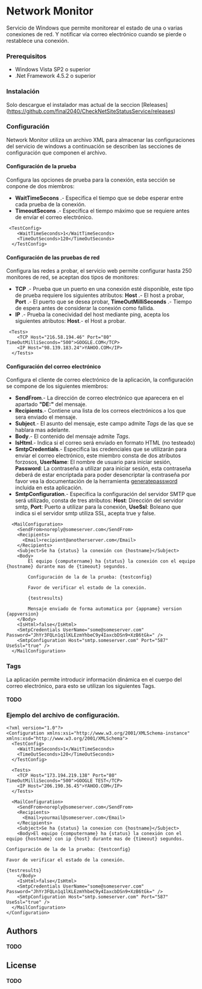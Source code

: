 # Network Monitor

Servicio de Windows que permite monitorear el estado de una o varias conexiones de red. Y notificar vía correo electrónico cuando se pierde o restablece una conexión.

### Prerequisitos

- Windows Vista SP2 o superior
- .Net Framework 4.5.2 o superior


### Instalación

Solo descargue el instalador mas actual de la seccion [Releases] (https://github.com/final2040/CheckNetSiteStatusService/releases)

### Configuración
Network Monitor utiliza un archivo XML para almacenar las configuraciones del servicio de windows a continuación se describen las secciones de configuración que componen el archivo.

#### Configuración de la prueba

Configura las opciones de prueba para la conexión, esta sección se conpone de dos miembros:

- **WaitTimeSecons** .- Especifica el tiempo que se debe esperar entre cada prueba de la conexión.
- **TimeoutSecons** .- Especifica el tiempo máximo que se requiere antes de envíar el correo electrónico.
```
 <TestConfig>
    <WaitTimeSeconds>1</WaitTimeSeconds>
    <TimeOutSeconds>120</TimeOutSeconds>
  </TestConfig>
```

#### Configuración de las pruebas de red

Configura las redes a probar, el servicio web permite configurar hasta 250 monitores de red, se aceptan dos tipos de monitores:

- **TCP** .- Prueba que un puerto en una conexión esté disponible, este tipo de prueba requiere los siguientes atributos: **Host** .- El host a probar, **Port** .- El puerto que se desea probar, **TimeOutMilliSeconds** .- Tiempo de espera antes de considerar la conexión como fallida.
- **IP** .- Prueba la conecividad del host mediante ping, acepta los siguientes atributos: **Host**.- el Host a probar.
```
 <Tests>
    <TCP Host="216.58.194.46" Port="80" TimeOutMilliSeconds="500">GOOGLE.COM</TCP>
    <IP Host="98.139.183.24">YAHOO.COM</IP>
  </Tests>
```
#### Configuración del correo electrónico

Configura el cliente de correo electrónico de la aplicación, la configuración se compone de los siguientes miembros:

- **SendFrom**.- La dirección de correo electrónico que aparecera en el apartado **"DE:"** del mensaje.
- **Recipients**.- Contiene una lista de los correos electrónicos a los que sera enviado el mensaje.
- **Subject**.- El asunto del mensaje, este campo admite *Tags* de las que se hablara mas adelante.
- **Body**.- El contenido del mensaje admite *Tags*.
- **IsHtml**.- Indica si el correo será envíado en formato HTML (no testeado)
- **SmtpCredentials**.- Especifica las credenciales que se utilizarán para enviar el correo electrónico, este miembro consta de dos atributos forzosos, **UserName**: El nombre de usuario para iniciar sesión, **Password**: La contraseña a utilizar para iniciar sesión, esta contraseña deberá de estar encriptada para poder desencriptar la contraseña por favor vea la documentación de la herramienta [generatepassword](#) incluida en esta aplicación.
- **SmtpConfiguration**.- Especifica la configuración del servidor SMTP que será utilizado, consta de tres atributos: **Host**: Dirección del servidor smtp, **Port**: Puerto a utilizar para la conexión, **UseSsl**: Boleano que indica si el servidor smtp utiliza SSL, acepta true y false.
```
  <MailConfiguration>
    <SendFrom>noreply@someserver.com</SendFrom>
    <Recipients>
      <Email>recipient@anotherserver.com</Email>	  
    </Recipients>
    <Subject>Se ha {status} la conexión con {hostname}</Subject>
    <Body>
        El equipo {computername} ha {status} la conexión con el equipo {hostname} durante mas de {timeout} segundos.

        Configuración de la de la prueba: {testconfig}

        Favor de verificar el estado de la conexión.

        {testresults}

        Mensaje enviado de forma automatica por {appname} version {appversion}
    </Body>
    <IsHtml>false</IsHtml>
    <SmtpCredentials UserName="some@someserver.com" Password="JhYr3FQLn1q1lKLEzmYhbeC9y4IaxcbDSn9+XzB6tGk=" />
    <SmtpConfiguration Host="smtp.someserver.com" Port="587" UseSsl="true" />
  </MailConfiguration>
```

### Tags

La aplicación permite introducir información dinámica en el cuerpo del correo electrónico, para esto se utilizan los siguientes Tags.
#### TODO


### Ejemplo del archivo de configuración.
```
<?xml version="1.0"?>
<Configuration xmlns:xsi="http://www.w3.org/2001/XMLSchema-instance" xmlns:xsd="http://www.w3.org/2001/XMLSchema">
  <TestConfig>
    <WaitTimeSeconds>1</WaitTimeSeconds>
    <TimeOutSeconds>120</TimeOutSeconds>
  </TestConfig>

  <Tests>
    <TCP Host="173.194.219.138" Port="80" TimeOutMilliSeconds="500">GOOGLE TEST</TCP>
    <IP Host="206.190.36.45">YAHOO.COM</IP>
  </Tests>
  
  <MailConfiguration>
    <SendFrom>noreply@someserver.com</SendFrom>
    <Recipients>
      <Email>yourmail@someserver.com</Email>
    </Recipients>
    <Subject>Se ha {status} la conexion con {hostname}</Subject>
    <Body>El equipo {computername} ha {status} la conexión con el equipo {hostname} con ip {host} durante mas de {timeout} segundos.
    
Configuración de la de la prueba: {testconfig}
      
Favor de verificar el estado de la conexión.
      
{testresults}
    </Body>
    <IsHtml>false</IsHtml>
    <SmtpCredentials UserName="some@someserver.com" Password="JhYr3FQLn1q1lKLEzmYhbeC9y4IaxcbDSn9+XzB6tGk=" />
    <SmtpConfiguration Host="smtp.someserver.com" Port="587" UseSsl="true" />
  </MailConfiguration>
</Configuration>
```


## Authors

#### TODO


## License

#### TODO
